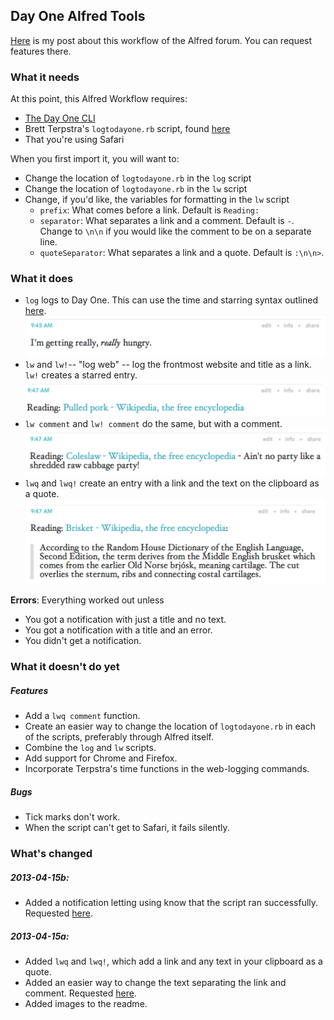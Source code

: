 ## Day One Alfred Tools

[Here](http://www.alfredforum.com/topic/1436-day-one-tools-logging-and-logging-from-safari/) is my post about this workflow of the Alfred forum. You can request features there.

### What it needs

At this point, this Alfred Workflow requires:

* [The Day One CLI](http://dayoneapp.com/tools/)
* Brett Terpstra's `logtodayone.rb` script, found [here](http://brettterpstra.com/2012/01/16/logging-with-day-one-geek-style/)
* That you're using Safari

When you first import it, you will want to:

* Change the location of `logtodayone.rb` in the `log` script
* Change the location of `logtodayone.rb` in the `lw` script
* Change, if you'd like, the variables for formatting in the `lw` script
	* `prefix`: What comes before a link. Default is `Reading: `
	* `separator`: What separates a link and a comment. Default is ` - `. Change to `\n\n` if you would like the comment to be on a separate line.
	* `quoteSeparator`: What separates a link and a quote. Default is `:\n\n>`.

### What it does

* `log` logs to Day One. This can use the time and starring syntax outlined [here](http://brettterpstra.com/2012/01/16/logging-with-day-one-geek-style/).
	![log example](imgs/log-hungry.png)
* `lw` and `lw!`-- "log web" -- log the frontmost website and title as a link. `lw!` creates a starred entry.
	![lw example](imgs/lw-pulled-pork.png)
* `lw comment` and `lw! comment` do the same, but with a comment.
	![lw with comment exmaple](imgs/lwc-coleslaw.png)
* `lwq` and `lwq!` create an entry with a link and the text on the clipboard as a quote. 
	![lwq example](imgs/lwq-brisket.png)

**Errors**: Everything worked out unless

* You got a notification with just a title and no text.
* You got a notification with a title and an error.
* You didn't get a notification.

### What it doesn't do yet

##### Features

* Add a `lwq comment` function.
* Create an easier way to change the location of `logtodayone.rb` in each of the scripts, preferably through Alfred itself.
* Combine the `log` and `lw` scripts.
* Add support for Chrome and Firefox.
* Incorporate Terpstra's time functions in the web-logging commands.


##### Bugs

* Tick marks don't work.
* When the script can't get to Safari, it fails silently.

### What's changed

##### 2013-04-15b:

* Added a notification letting using know that the script ran successfully. Requested [here](http://www.alfredforum.com/topic/1436-day-one-tools-logging-and-logging-from-safari/?p=7315).

##### 2013-04-15a:

* Added `lwq` and `lwq!`, which add a link and any text in your clipboard as a quote.
* Added an easier way to change the text separating the link and comment. Requested [here](http://www.alfredforum.com/topic/1436-day-one-tools-logging-and-logging-from-safari/?p=7584).
* Added images to the readme.